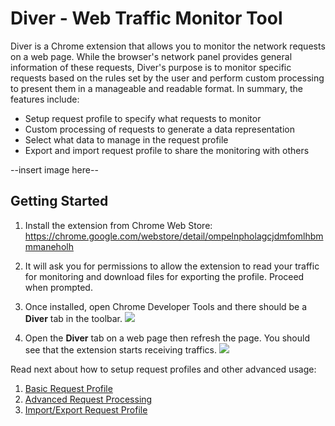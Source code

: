 # Diver - Web Traffic Monitor Tool

Diver is a Chrome extension that allows you to monitor the network requests on a web page. While the browser's network panel provides general information of these requests, Diver's purpose is to monitor specific requests based on the rules set by the user and perform custom processing to present them in a manageable and readable format. In summary, the features include:

* Setup request profile to specify what requests to monitor
* Custom processing of requests to generate a data representation
* Select what data to manage in the request profile
* Export and import request profile to share the monitoring with others

--insert image here--

## Getting Started

1. Install the extension from Chrome Web Store: https://chrome.google.com/webstore/detail/ompelnpholagcjdmfomlhbmmmaneholh

2. It will ask you for permissions to allow the extension to read your traffic for monitoring and download files for exporting the profile. Proceed when prompted.

3. Once installed, open Chrome Developer Tools and there should be a **Diver** tab in the toolbar. <img src="https://user-images.githubusercontent.com/236573/31427980-0706e336-ae1e-11e7-81d5-81bf7f0a4942.png">

4. Open the **Diver** tab on a web page then refresh the page. You should see that the extension starts receiving traffics. <img src="https://user-images.githubusercontent.com/236573/31429225-528c15ca-ae22-11e7-888a-fae11d534543.png">

Read next about how to setup request profiles and other advanced usage:
1. [Basic Request Profile](https://www.yahoo.com/)
2. [Advanced Request Processing](https://www.google.com/)
3. [Import/Export Request Profile](https://www.facebook.com/)
